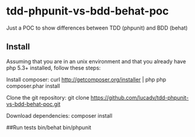 tdd-phpunit-vs-bdd-behat-poc
============================

Just a POC to show differences between TDD (phpunit) and BDD (behat)

## Install
Assuming that you are in an unix environment and that you already have php 5.3+ installed, follow these steps:

Install composer: 
curl http://getcomposer.org/installer | php
php composer.phar install

Clone the git repository:
git clone https://github.com/lucadv/tdd-phpunit-vs-bdd-behat-poc.git

Download dependencies:
composer install

##Run tests
bin/behat 
bin/phpunit
